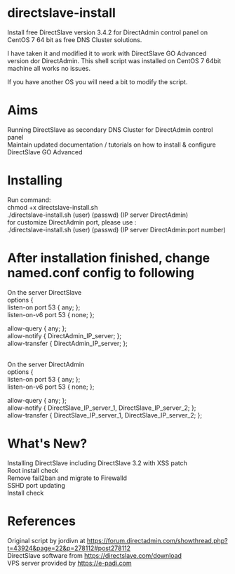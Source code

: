 # directslave-install
Install free DirectSlave version 3.4.2 for DirectAdmin control panel on CentOS 7 64 bit as free DNS Cluster solutions.

I have taken it and modified it to work with DirectSlave GO Advanced version dor DirectAdmin. This shell script was installed on CentOS 7 64bit machine all works no issues.

If you have another OS you will need a bit to modify the script.

# Aims
Running DirectSlave as secondary DNS Cluster for DirectAdmin control panel
<br>Maintain updated documentation / tutorials on how to install & configure DirectSlave GO Advanced

# Installing
Run command:
<br>chmod +x directslave-install.sh
<br>./directslave-install.sh (user) (passwd) (IP server DirectAdmin)
<br>for customize DirectAdmin port, please use :
<br>./directslave-install.sh (user) (passwd) (IP server DirectAdmin:port number)

# After installation finished, change named.conf config to following
On the server DirectSlave
<br>options {
<br>	listen-on port 53 { any; };
<br>    listen-on-v6 port 53 { none; };

allow-query     { any; };
<br>              allow-notify    { DirectAdmin_IP_server; };
<br>              allow-transfer  { DirectAdmin_IP_server; };
<br>
<br>

On the server DirectAdmin
<br>options {
<br>	listen-on port 53 { any; };
<br>    listen-on-v6 port 53 { none; };

allow-query     { any; };
<br>              allow-notify    { DirectSlave_IP_server_1, DirectSlave_IP_server_2; };
<br>              allow-transfer  { DirectSlave_IP_server_1, DirectSlave_IP_server_2; };

# What's New? #
Installing DirectSlave including DirectSlave 3.2 with XSS patch
<br>Root install check
<br>Remove fail2ban and migrate to Firewalld
<br>SSHD port updating
<br>Install check

# References #
Original script by jordivn at https://forum.directadmin.com/showthread.php?t=43924&page=22&p=278112#post278112
<br>DirectSlave software from https://directslave.com/download
<br>VPS server provided by https://e-padi.com
